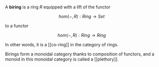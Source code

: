 A **biring** is a ring $R$ equipped with a lift of the functor 

$$ hom(-, R) : Ring \to Set $$

to a functor

$$ hom(-, R) : Ring \to Ring $$

In other words, it is a [[co-ring]] in the category of rings.

Birings form a monoidal category thanks to composition of functors, and a monoid in this monoidal category is called a [[plethory]].  
